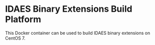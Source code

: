 IDAES Binary Extensions Build Platform
======================================

This Docker container can be used to build IDAES binary extensions on CentOS 7. 
